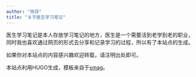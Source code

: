 ```yaml
---
author: "陈琼"
title: "关于医生学习笔记"
---
```


医生学习笔记是本人存放学习笔记的地方，医生是一个需要活到老学到老的职业，同时我也喜欢通过网页的形式去分享和记录学习的过程，所以有了本站点的生成。

如果你对本站点的内容感兴趣欢迎转载，请注明出处即可。

本站点利用HUGO生成，模板来自于[xmag](https://github.com/yihui/hugo-xmag)。
